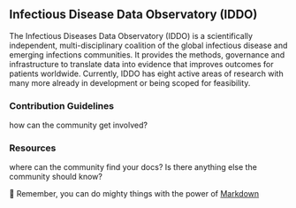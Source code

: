 ## Infectious Disease Data Observatory (IDDO) 
The Infectious Diseases Data Observatory (IDDO) is a scientifically independent, multi-disciplinary coalition of the global infectious disease and emerging infections communities. It provides the methods, governance and infrastructure to translate data into evidence that improves outcomes for patients worldwide. Currently, IDDO has eight active areas of research with many more already in development or being scoped for feasibility.

### Contribution Guidelines
  how can the community get involved?

### Resources
 where can the community find your docs? Is there anything else the community should know?


🧙 Remember, you can do mighty things with the power of [Markdown](https://docs.github.com/github/writing-on-github/getting-started-with-writing-and-formatting-on-github/basic-writing-and-formatting-syntax)
